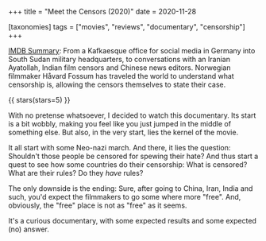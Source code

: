 +++
title = "Meet the Censors (2020)"
date = 2020-11-28

[taxonomies]
tags = ["movies", "reviews", "documentary", "censorship"]
+++

[IMDB Summary](https://www.imdb.com/title/tt12782812/):
From a Kafkaesque office for social media in Germany into South Sudan military
headquarters, to conversations with an Iranian Ayatollah, Indian film censors
and Chinese news editors. Norwegian filmmaker Håvard Fossum has traveled the
world to understand what censorship is, allowing the censors themselves to
state their case.

<!-- more -->

{{ stars(stars=5) }}

With no pretense whatsoever, I decided to watch this documentary. Its start is
a bit wobbly, making you feel like you just jumped in the middle of something
else. But also, in the very start, lies the kernel of the movie.

It all start with some Neo-nazi march. And there, it lies the question:
Shouldn't those people be censored for spewing their hate? And thus start a
quest to see how some countries do their censorship: What is censored? What are
their rules? Do they *have* rules?

The only downside is the ending: Sure, after going to China, Iran, India and
such, you'd expect the filmmakers to go some where more "free". And, obviously,
the "free" place is not as "free" as it seems.

It's a curious documentary, with some expected results and some expected (no)
answer.
